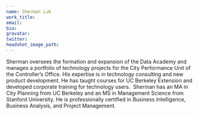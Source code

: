 ```yaml
---
name: Sherman Luk
work_title:
email:
bio:
gravatar:
twitter:
headshot_image_path:
---
```



Sherman oversees the formation and expansion of the Data Academy and manages a portfolio of technology projects for the City Performance Unit of the Controller’s Office. His expertise is in technology consulting and new product development. He has taught courses for UC Berkeley Extension and developed corporate training for technology users.&nbsp; Sherman has an MA in City Planning from UC Berkeley and an MS in Management Science from Stanford University. He is professionally certified in Business Intelligence, Business Analysis, and Project Management.